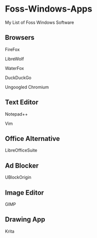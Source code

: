 # Foss-Windows-Apps
My List of Foss Windows Software







## Browsers

FireFox

LibreWolf

WaterFox

DuckDuckGo

Ungoogled Chromium



## Text Editor

Notepad++

Vim



## Office Alternative

LibreOfficeSuite



## Ad Blocker

UBlockOrigin



## Image Editor

GIMP 



## Drawing App
Krita



## 
